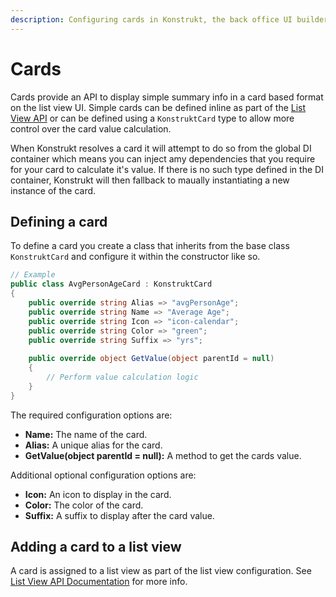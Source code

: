 ```yaml
---
description: Configuring cards in Konstrukt, the back office UI builder for Umbraco.
---
```


# Cards

Cards provide an API to display simple summary info in a card based format on the list view UI. Simple cards can be defined inline as part of the [List View API](collection-list-views.md#adding-a-card-to-a-list-view) or can be defined using a `KonstruktCard` type to allow more control over the card value calculation.

When Konstrukt resolves a card it will attempt to do so from the global DI container which means you can inject amy dependencies that you require for your card to calculate it's value. If there is no such type defined in the DI container, Konstrukt will then fallback to maually instantiating a new instance of the card.

## Defining a card

To define a card you create a class that inherits from the base class `KonstruktCard` and configure it within the constructor like so.

````csharp
// Example
public class AvgPersonAgeCard : KonstruktCard
{
    public override string Alias => "avgPersonAge";
    public override string Name => "Average Age";
    public override string Icon => "icon-calendar";
    public override string Color => "green";
    public override string Suffix => "yrs";
        
    public override object GetValue(object parentId = null)
    {
        // Perform value calculation logic
    }
}
````

The required configuration options are:

* **Name:** The name of the card.
* **Alias:** A unique alias for the card.
* **GetValue(object parentId = null):** A method to get the cards value.

Additional optional configuration options are:

* **Icon:** An icon to display in the card.
* **Color:** The color of the card.
* **Suffix:** A suffix to display after the card value.

## Adding a card to a list view

A card is assigned to a list view as part of the list view configuration. See [List View API Documentation](collection-list-views.md#adding-a-card-to-a-list-view) for more info.